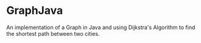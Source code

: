 # GraphJava

An implementation of a Graph in Java and using Dijkstra's Algorithm to find the shortest path between two cities.
